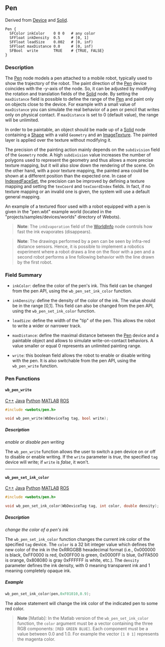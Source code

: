 ## Pen

Derived from [Device](device.md) and [Solid](solid.md).

```
Pen {
  SFColor inkColor    0 0 0   # any color
  SFFloat inkDensity  0.5     # [0, 1]
  SFFloat leadSize    0.002   # [0, inf)
  SFFloat maxDistance 0.0     # [0, inf)
  SFBool  write       TRUE    # {TRUE, FALSE}
}
```

### Description

The [Pen](#pen) node models a pen attached to a mobile robot, typically used to show the trajectory of the robot.
The paint direction of the [Pen](solid.md) device coincides with the *-y*-axis of the node.
So, it can be adjusted by modifying the rotation and translation fields of the [Solid](solid.md) node.
By setting the `maxDistance` field is possible to define the range of the [Pen](#pen) and paint only on objects close to the device.
For example with a small value of `maxDistance` you can simulate the real behavior of a pen or pencil that writes only on physical contact.
If `maxDistance` is set to 0 (default value), the range will be unlimited.

In order to be paintable, an object should be made up of a [Solid](solid.md) node containing a [Shape](shape.md) with a valid `Geometry` and an [ImageTexture](imagetexture.md).
The painted layer is applied over the texture without modifying it.

The precision of the painting action mainly depends on the `subdivision` field of the `Geometry` node.
A high `subdivision` value increases the number of polygons used to represent the geometry and thus allows a more precise texture mapping, but it will also slow down the rendering of the scene.
On the other hand, with a poor texture mapping, the painted area could be shown at a different position than the expected one.
In case of [IndexedFaceSet](indexedfaceset.md), the precision can be improved by defining a texture mapping and setting the `texCoord` and `texCoordIndex` fields.
In fact, if no texture mapping or an invalid one is given, the system will use a default general mapping.

An example of a textured floor used with a robot equipped with a pen is given in the "pen.wbt" example world (located in the "projects/samples/devices/worlds" directory of Webots).

> **Note**: The `inkEvaporation` field of the [WorldInfo](worldinfo.md) node controls how fast the ink evaporates (disappears).

<!-- -->

> **Note**: The drawings performed by a pen can be seen by infra-red distance sensors.
Hence, it is possible to implement a robotics experiment where a robot draws a line on the floor with a pen and a second robot performs a line following behavior with the line drawn by the first robot.

### Field Summary

- `inkColor`: define the color of the pen's ink.
This field can be changed from the pen API, using the `wb_pen_set_ink_color` function.

- `inkDensity`: define the density of the color of the ink.
The value should be in the range [0,1].
This field can also be changed from the pen API, using the `wb_pen_set_ink_color` function.

- `leadSize`: define the width of the "tip" of the pen.
This allows the robot to write a wider or narrower track.

- `maxDistance`: define the maximal distance between the [Pen](#pen) device and a paintable object and allows to simulate write-on-contact behaviors.
A value smaller or equal 0 represents an unlimited painting range.

- `write`: this boolean field allows the robot to enable or disable writing with the pen.
It is also switchable from the pen API, using the `wb_pen_write` function.

### Pen Functions

#### `wb_pen_write`

[C++](cpp-api.md#cpp_pen) [Java](java-api.md#java_pen) [Python](python-api.md#python_pen) [MATLAB](matlab-api.md#matlab_pen) [ROS](ros-api.md)

```c
#include <webots/pen.h>

void wb_pen_write(WbDeviceTag tag, bool write);
```

##### Description

*enable or disable pen writing*

The `wb_pen_write` function allows the user to switch a pen device on or off to disable or enable writing.
If the `write` parameter is *true*, the specified `tag` device will write; if `write` is *false*, it won't.

---

#### `wb_pen_set_ink_color`

[C++](cpp-api.md#cpp_pen) [Java](java-api.md#java_pen) [Python](python-api.md#python_pen) [MATLAB](matlab-api.md#matlab_pen) [ROS](ros-api.md)

```c
#include <webots/pen.h>

void wb_pen_set_ink_color(WbDeviceTag tag, int color, double density);
```

##### Description

*change the color of a pen's ink*

The `wb_pen_set_ink_color` function changes the current ink color of the specified `tag` device.
The `color` is a 32 bit integer value which defines the new color of the ink in the 0xRRGGBB hexadecimal format (i.e., 0x000000 is black, 0xFF0000 is red, 0x00FF00 is green, 0x0000FF is blue, 0xFFA500 is orange, 0x808080 is gray 0xFFFFFF is white, etc.).
The `density` parameter defines the ink density, with 0 meaning transparent ink and 1 meaning completely opaque ink.

##### Example

```c
wb_pen_set_ink_color(pen,0xF01010,0.9);
```

The above statement will change the ink color of the indicated pen to some red color.

> **Note** [Matlab]: In the Matlab version of the `wb_pen_set_ink_color` function, the `color` argument must be a vector containing the three RGB components: `[RED GREEN BLUE]`.
Each component must be a value between 0.0 and 1.0.
For example the vector `[1 0 1]` represents the magenta color.
